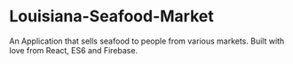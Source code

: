 # Louisiana-Seafood-Market
An Application that sells seafood to people from various markets. Built with love from React, ES6 and Firebase.
